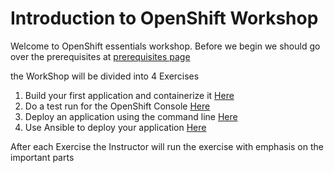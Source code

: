 # Introduction to OpenShift Workshop

Welcome to OpenShift essentials workshop.
Before we begin we should go over the prerequisites at [prerequisites page](prerequisites.md)

the WorkShop will be divided into 4 Exercises

1. Build your first application and containerize it [Here](Exercise-1/Exercise-1.md)
2. Do a test run for the OpenShift Console [Here](Exercise-2/Exercise-2.md)
3. Deploy an application using the command line  [Here](Exercise-3/Exercise-3.md)
4. Use Ansible to deploy your application  [Here](Exercise-4/Exercise-4.md)

After each Exercise the Instructor will run the exercise with emphasis on the important parts
